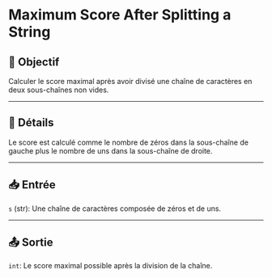 # Maximum Score After Splitting a String

## 🎯 Objectif

  Calculer le score maximal après avoir divisé une chaîne de caractères en deux sous-chaînes non vides.

---

## 📝 Détails

  Le score est calculé comme le nombre de zéros dans la sous-chaîne de gauche plus le nombre de uns dans la sous-chaîne de droite.

---

## 📥 Entrée

  `s` (str): Une chaîne de caractères composée de zéros et de uns.

---

## 📤 Sortie

  `int`: Le score maximal possible après la division de la chaîne.


